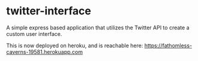 # twitter-interface
A simple express based application that utilizes the Twitter API to create a custom user interface. 

This is now deployed on heroku, and is reachable here: https://fathomless-caverns-19581.herokuapp.com

